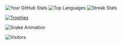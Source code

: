 
![Your GitHub Stats](https://github-readme-stats.vercel.app/api?username=innoxv&show_icons=true&theme=radical) ![Top Languages](https://github-readme-stats.vercel.app/api/top-langs/?username=innoxv&layout=compact&theme=radical) 
![Streak Stats](https://github-readme-streak-stats.herokuapp.com/?user=innoxv&theme=radical)



[![Trophies](https://github-profile-trophy.vercel.app/?username=innoxv&theme=onedark)](https://github.com/ryo-ma/github-profile-trophy)



![Snake Animation](https://github.com/innoxv/innoxv/blob/output/github-contribution-grid-snake.svg)

![Visitors](https://img.shields.io/badge/Visitors-000000?style=flat&logo=GitHub)
